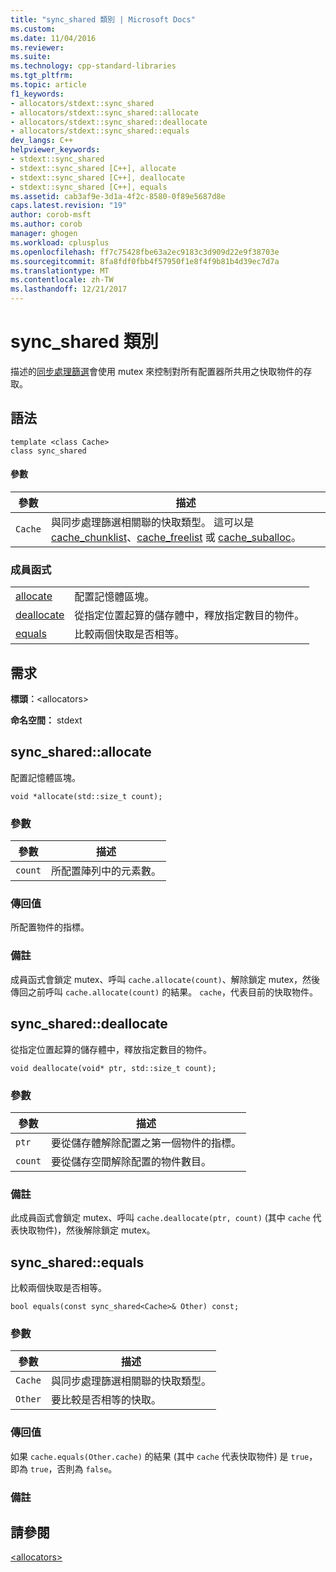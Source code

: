 ```yaml
---
title: "sync_shared 類別 | Microsoft Docs"
ms.custom: 
ms.date: 11/04/2016
ms.reviewer: 
ms.suite: 
ms.technology: cpp-standard-libraries
ms.tgt_pltfrm: 
ms.topic: article
f1_keywords:
- allocators/stdext::sync_shared
- allocators/stdext::sync_shared::allocate
- allocators/stdext::sync_shared::deallocate
- allocators/stdext::sync_shared::equals
dev_langs: C++
helpviewer_keywords:
- stdext::sync_shared
- stdext::sync_shared [C++], allocate
- stdext::sync_shared [C++], deallocate
- stdext::sync_shared [C++], equals
ms.assetid: cab3af9e-3d1a-4f2c-8580-0f89e5687d8e
caps.latest.revision: "19"
author: corob-msft
ms.author: corob
manager: ghogen
ms.workload: cplusplus
ms.openlocfilehash: ff7c75428fbe63a2ec9183c3d909d22e9f38703e
ms.sourcegitcommit: 8fa8fdf0fbb4f57950f1e8f4f9b81b4d39ec7d7a
ms.translationtype: MT
ms.contentlocale: zh-TW
ms.lasthandoff: 12/21/2017
---
```

# <a name="syncshared-class"></a>sync_shared 類別
描述的[同步處理篩選](../standard-library/allocators-header.md)會使用 mutex 來控制對所有配置器所共用之快取物件的存取。  
  
## <a name="syntax"></a>語法  
  
```
template <class Cache>  
class sync_shared
```  
  
#### <a name="parameters"></a>參數  
  
|參數|描述|  
|---------------|-----------------|  
|`Cache`|與同步處理篩選相關聯的快取類型。 這可以是 [cache_chunklist](../standard-library/cache-chunklist-class.md)、[cache_freelist](../standard-library/cache-freelist-class.md) 或 [cache_suballoc](../standard-library/cache-suballoc-class.md)。|  
  
### <a name="member-functions"></a>成員函式  
  
|||  
|-|-|  
|[allocate](#allocate)|配置記憶體區塊。|  
|[deallocate](#deallocate)|從指定位置起算的儲存體中，釋放指定數目的物件。|  
|[equals](#equals)|比較兩個快取是否相等。|  
  
## <a name="requirements"></a>需求  
 **標頭︰**\<allocators>  
  
 **命名空間：** stdext  
  
##  <a name="allocate"></a>  sync_shared::allocate  
 配置記憶體區塊。  
  
```
void *allocate(std::size_t count);
```  
  
### <a name="parameters"></a>參數  
  
|參數|描述|  
|---------------|-----------------|  
|`count`|所配置陣列中的元素數。|  
  
### <a name="return-value"></a>傳回值  
 所配置物件的指標。  
  
### <a name="remarks"></a>備註  
 成員函式會鎖定 mutex、呼叫 `cache.allocate(count)`、解除鎖定 mutex，然後傳回之前呼叫 `cache.allocate(count)` 的結果。 `cache`，代表目前的快取物件。  
  
##  <a name="deallocate"></a>  sync_shared::deallocate  
 從指定位置起算的儲存體中，釋放指定數目的物件。  
  
```
void deallocate(void* ptr, std::size_t count);
```  
  
### <a name="parameters"></a>參數  
  
|參數|描述|  
|---------------|-----------------|  
|`ptr`|要從儲存體解除配置之第一個物件的指標。|  
|`count`|要從儲存空間解除配置的物件數目。|  
  
### <a name="remarks"></a>備註  
 此成員函式會鎖定 mutex、呼叫 `cache.deallocate(ptr, count)` (其中 `cache` 代表快取物件)，然後解除鎖定 mutex。  
  
##  <a name="equals"></a>  sync_shared::equals  
 比較兩個快取是否相等。  
  
```
bool equals(const sync_shared<Cache>& Other) const;
```  
  
### <a name="parameters"></a>參數  
  
|參數|描述|  
|---------------|-----------------|  
|`Cache`|與同步處理篩選相關聯的快取類型。|  
|`Other`|要比較是否相等的快取。|  
  
### <a name="return-value"></a>傳回值  
 如果 `cache.equals(Other.cache)` 的結果 (其中 `cache` 代表快取物件) 是 `true`，即為 `true`，否則為 `false`。  
  
### <a name="remarks"></a>備註  
  
## <a name="see-also"></a>請參閱  
 [\<allocators>](../standard-library/allocators-header.md)



